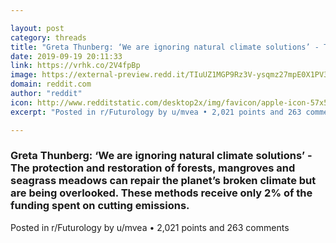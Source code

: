 ```yaml
---

layout: post
category: threads
title: "Greta Thunberg: ‘We are ignoring natural climate solutions’ - The protection and restoration of forests, mangroves and seagrass meadows can repair the planet’s broken climate but are being overlooked. These methods receive only 2% of the funding spent on cutting emissions."
date: 2019-09-19 20:11:33
link: https://vrhk.co/2V4fpBp
image: https://external-preview.redd.it/TIuUZ1MGP9Rz3V-ysqmz27mpE0X1PV3zxAouIIDhO7I.jpg?width=1200&height=628.272251309&auto=webp&s=4f07e2764141705cbbc9ff5dee6884440f0c32b3
domain: reddit.com
author: "reddit"
icon: http://www.redditstatic.com/desktop2x/img/favicon/apple-icon-57x57.png
excerpt: "Posted in r/Futurology by u/mvea • 2,021 points and 263 comments"

---
```


### Greta Thunberg: ‘We are ignoring natural climate solutions’ - The protection and restoration of forests, mangroves and seagrass meadows can repair the planet’s broken climate but are being overlooked. These methods receive only 2% of the funding spent on cutting emissions.

Posted in r/Futurology by u/mvea • 2,021 points and 263 comments